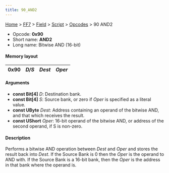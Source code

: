 ```yaml
---
title: 90_AND2
---
```


[Home](../../../../Main_Page.md) > [FF7](../../../../FF7.md) > [Field](../../../Field.md) > [Script](../../Script.md) > [Opcodes](../Opcodes.md) > 90 AND2

-   Opcode: **0x90**
-   Short name: **AND2**
-   Long name: Bitwise AND (16-bit)

#### Memory layout

| 0x90 | *D/S* | *Dest* | *Oper* |
|------|-------|--------|--------|

#### Arguments

-   **const Bit\[4\]** *D*: Destination bank.
-   **const Bit\[4\]** *S*: Source bank, or zero if *Oper* is specified as a literal value.
-   **const UByte** *Dest*: Address containing an operand of the bitwise AND, and that which receives the result.
-   **const UShort** *Oper*: 16-bit operand of the bitwise AND, or address of the second operand, if S is non-zero.

#### Description

Performs a bitwise AND operation between *Dest* and *Oper* and stores the result back into *Dest*. If the Source Bank is 0 then the *Oper* is the operand to AND with. If the Source Bank is a 16-bit bank, then the *Oper* is the address in that bank where the operand is.

